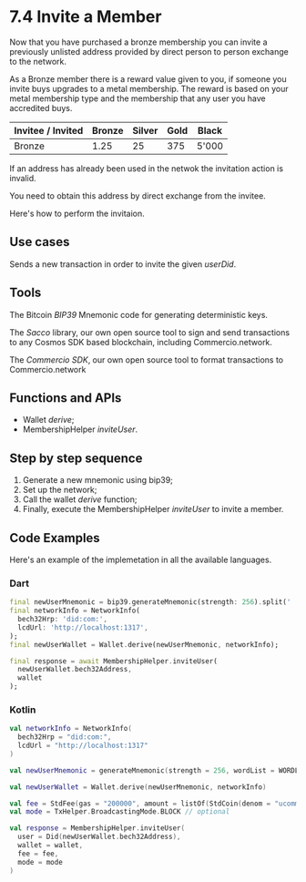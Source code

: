 # 7.4 Invite a Member

Now that you have purchased a bronze membership you can invite a previously unlisted address provided by direct person to person exchange to the network.

As a Bronze member there is a reward value given to you, if someone you invite buys upgrades to a metal membership.
The reward is based on your metal membership type and the membership that any user you have accredited buys.

| Invitee / Invited | Bronze | Silver | Gold  | Black  |
|-------------------|--------|--------|-------|--------|
| Bronze            | 1.25   | 25     | 375   | 5'000  |
  
If an address has already been used in the netwok the invitation action is invalid.  
  
You need to obtain this address by direct exchange from the invitee.
  
Here's how to perform the invitaion.

## Use cases

Sends a new transaction in order to invite the given _userDid_.

## Tools

The Bitcoin _BIP39_ Mnemonic code for generating deterministic keys.

The _Sacco_ library, our own open source tool to sign and send transactions to any Cosmos SDK based blockchain, including Commercio.network.

The _Commercio SDK_, our own open source tool to format transactions to Commercio.network

## Functions and APIs

- Wallet _derive_;
- MembershipHelper _inviteUser_.

## Step by step sequence

1. Generate a new mnemonic using bip39;
2. Set up the network;
3. Call the wallet _derive_ function;
4. Finally, execute the MembershipHelper _inviteUser_ to invite a member.

## Code Examples

Here's an example of the implemetation in all the available languages.

### Dart

```dart
final newUserMnemonic = bip39.generateMnemonic(strength: 256).split(' ');
final networkInfo = NetworkInfo(
  bech32Hrp: 'did:com:',
  lcdUrl: 'http://localhost:1317',
);
final newUserWallet = Wallet.derive(newUserMnemonic, networkInfo);

final response = await MembershipHelper.inviteUser(
  newUserWallet.bech32Address,
  wallet
);
```

### Kotlin

```kotlin
val networkInfo = NetworkInfo(
  bech32Hrp = "did:com:",
  lcdUrl = "http://localhost:1317"
)

val newUserMnemonic = generateMnemonic(strength = 256, wordList = WORDLIST_ENGLISH).split(" ")

val newUserWallet = Wallet.derive(newUserMnemonic, networkInfo)

val fee = StdFee(gas = "200000", amount = listOf(StdCoin(denom = "ucommercio", amount = "10000")))// optional
val mode = TxHelper.BroadcastingMode.BLOCK // optional

val response = MembershipHelper.inviteUser(
  user = Did(newUserWallet.bech32Address),
  wallet = wallet,
  fee = fee,
  mode = mode
)
```
